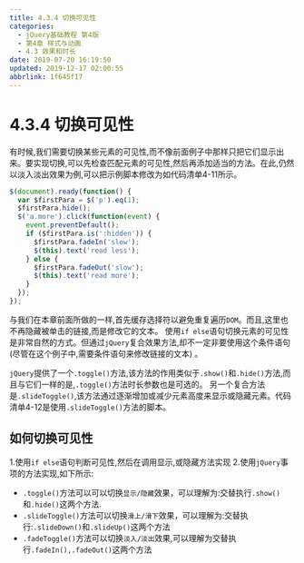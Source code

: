 ```yaml
---
title: 4.3.4 切换可见性
categories: 
  - jQuery基础教程 第4版
  - 第4章 样式与动画
  - 4.3 效果和时长
date: 2019-07-20 16:19:50
updated: 2019-12-17 02:00:55
abbrlink: 1f645f17
---
```

# 4.3.4 切换可见性 #
有时候,我们需要切换某些元素的可见性,而不像前面例子中那样只把它们显示出来。要实现切换,可以先检查匹配元素的可见性,然后再添加适当的方法。在此,仍然以淡入淡出效果为例,可以把示例脚本修改为如代码清单4-11所示。
```javascript
$(document).ready(function() { 
  var $firstPara = $('p').eq(1); 
  $firstPara.hide();   
  $('a.more').click(function(event) { 
    event.preventDefault(); 
    if ($firstPara.is(':hidden')) { 
      $firstPara.fadeIn('slow');  
      $(this).text('read less'); 
    } else { 
      $firstPara.fadeOut('slow'); 
      $(this).text('read more'); 
    } 
  }); 
}); 
```
与我们在本章前面所做的一样,首先缓存选择符以避免重复遍历`DOM`。而且,这里也不再隐藏被单击的链接,而是修改它的文本。
使用`if else`语句切换元素的可见性是非常自然的方式。但通过`jQuery`复合效果方法,却不一定非要使用这个条件语句(尽管在这个例子中,需要条件语句来修改链接的文本) 。

`jQuery`提供了一个`.toggle()`方法,该方法的作用类似于`.show()`和`.hide()`方法,而且与它们一样的是,`.toggle()`方法时长参数也是可选的。
另一个复合方法是`.slideToggle()`,该方法通过逐渐增加或减少元素高度来显示或隐藏元素。代码清单4-12是使用`.slideToggle()`方法的脚本。

## 如何切换可见性 ##
1.使用`if else`语句判断可见性,然后在调用显示,或隐藏方法实现
2.使用`jQuery`事项的方法实现,如下所示:
- `.toggle()`方法可以可以切换`显示/隐藏`效果，可以理解为:交替执行`.show()`和`.hide()`这两个方法.
- `.slideToggle()`方法可以切换`滑上/滑下`效果，可以理解为:交替执行:`.slideDown()`和`.slideUp()`这两个方法
- `.fadeToggle()`方法可以切换`淡入/淡出`效果,可以理解为交替执行`.fadeIn(),.fadeOut()`这两个方法

